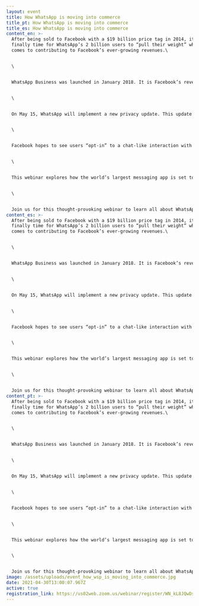 ```yaml
---
layout: event
title: How WhatsApp is moving into commerce
title_pt: How WhatsApp is moving into commerce
title_es: How WhatsApp is moving into commerce
content_en: >-
  After being sold to Facebook with a $19 billion price tag in 2014, it’s
  finally time for WhatsApp’s 2 billion users to “pull their weight” when it
  comes to contributing to Facebook’s ever-growing revenues.\


  \


  WhatsApp Business was launched in January 2018. It is Facebook’s revenue-generating enterprise product as well as the first instance of Facebook extracting money directly from WhatsApp. WhatsApp plans to offer more in-app shopping features and hosting services from Facebook to allow smaller companies to upgrade their mobile marketing and e-commerce efforts.\


  \


  On May 15, WhatsApp will implement a new privacy update. This update was initially meant to come into effect February 8. Yet a popular outcry, due to concerns around data sharing between Facebook and WhatsApp, led Facebook to push the date to May 15. Facebook has spent the months since the January announcement of the update downplaying the significance of these privacy updates by arguing that its latest changes will affect only communication with business accounts.\


  \


  Facebook hopes to see users “opt-in” to a chat-like interaction with businesses. A major push behind these interactions would be the data that Facebook has collected on users through both their Facebook and WhatsApp accounts (metadata) for the past years, unbeknownst to many users, in order to better target them with relevant advertisings that might push them to engage in such exchanges.\


  \


  This webinar explores how the world’s largest messaging app is set to generate a new ecosystem based on WhatsApp commerce. The panelists will share their insights about the evolving business model of WhatsApp, followed by a Q&A session.\


  \


  Join us for this thought-provoking webinar to learn all about WhatsApp Business and what the implications of this enterprise will be in the future for both business and WhatsApp user’s privacy.
content_es: >-
  After being sold to Facebook with a $19 billion price tag in 2014, it’s
  finally time for WhatsApp’s 2 billion users to “pull their weight” when it
  comes to contributing to Facebook’s ever-growing revenues.\


  \


  WhatsApp Business was launched in January 2018. It is Facebook’s revenue-generating enterprise product as well as the first instance of Facebook extracting money directly from WhatsApp. WhatsApp plans to offer more in-app shopping features and hosting services from Facebook to allow smaller companies to upgrade their mobile marketing and e-commerce efforts.\


  \


  On May 15, WhatsApp will implement a new privacy update. This update was initially meant to come into effect February 8. Yet a popular outcry, due to concerns around data sharing between Facebook and WhatsApp, led Facebook to push the date to May 15. Facebook has spent the months since the January announcement of the update downplaying the significance of these privacy updates by arguing that its latest changes will affect only communication with business accounts.\


  \


  Facebook hopes to see users “opt-in” to a chat-like interaction with businesses. A major push behind these interactions would be the data that Facebook has collected on users through both their Facebook and WhatsApp accounts (metadata) for the past years, unbeknownst to many users, in order to better target them with relevant advertisings that might push them to engage in such exchanges.\


  \


  This webinar explores how the world’s largest messaging app is set to generate a new ecosystem based on WhatsApp commerce. The panelists will share their insights about the evolving business model of WhatsApp, followed by a Q&A session.\


  \


  Join us for this thought-provoking webinar to learn all about WhatsApp Business and what the implications of this enterprise will be in the future for both business and WhatsApp user’s privacy.
content_pt: >-
  After being sold to Facebook with a $19 billion price tag in 2014, it’s
  finally time for WhatsApp’s 2 billion users to “pull their weight” when it
  comes to contributing to Facebook’s ever-growing revenues.\


  \


  WhatsApp Business was launched in January 2018. It is Facebook’s revenue-generating enterprise product as well as the first instance of Facebook extracting money directly from WhatsApp. WhatsApp plans to offer more in-app shopping features and hosting services from Facebook to allow smaller companies to upgrade their mobile marketing and e-commerce efforts.\


  \


  On May 15, WhatsApp will implement a new privacy update. This update was initially meant to come into effect February 8. Yet a popular outcry, due to concerns around data sharing between Facebook and WhatsApp, led Facebook to push the date to May 15. Facebook has spent the months since the January announcement of the update downplaying the significance of these privacy updates by arguing that its latest changes will affect only communication with business accounts.\


  \


  Facebook hopes to see users “opt-in” to a chat-like interaction with businesses. A major push behind these interactions would be the data that Facebook has collected on users through both their Facebook and WhatsApp accounts (metadata) for the past years, unbeknownst to many users, in order to better target them with relevant advertisings that might push them to engage in such exchanges.\


  \


  This webinar explores how the world’s largest messaging app is set to generate a new ecosystem based on WhatsApp commerce. The panelists will share their insights about the evolving business model of WhatsApp, followed by a Q&A session.\


  \


  Join us for this thought-provoking webinar to learn all about WhatsApp Business and what the implications of this enterprise will be in the future for both business and WhatsApp user’s privacy.
image: /assets/uploads/event_how_wsp_is_moving_into_commerce.jpg
date: 2021-04-30T13:00:07.967Z
active: true
registration_link: https://us02web.zoom.us/webinar/register/WN_kL8JQwDsRDKIjvSE7JY39g
---
```

